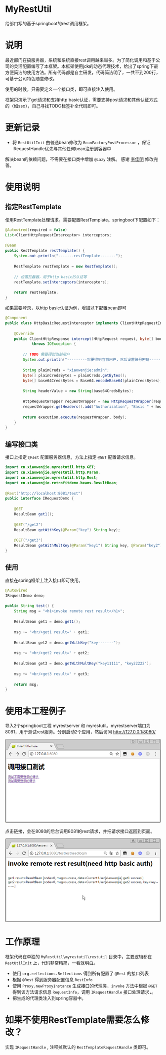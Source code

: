 # MyRestUtil
给部门写的基于springboot的rest调用框架。

# 说明

最近部门在搞服务器，系统和系统直接rest调用越来越多。为了简化调用和基于公司的灵活配置编写了本框架。本框架使用jdk的动态代理技术，给出了spring下最方便简洁的使用方法。所有代码都是自主研发，代码简洁明了，一共不到200行，可基于公司特色随意修改。

使用的时候，只需要定义一个接口类，即可直接注入使用。

框架只演示了get请求和支持http basic认证，需要支持post请求和其他认证方式的（如sso），自己寻找TODO标签补全代码即可。

# 更新记录
* 将 `RestUtilInit` 由普通bean修改为 `BeanFactoryPostProcessor` ，保证IRequestHandle优先与其他任何bean注册到容器中

解决bean的依赖问题，不需要在接口类中增加 `@Lazy` 注解。 感谢 [李佳明](https://github.com/pkpk1234) 修改完善。

# 使用说明

## 指定RestTemplate

使用RestTemplate处理请求。需要配置RestTemplate。springboot下配置如下：

```Java
@Autowired(required = false)
List<ClientHttpRequestInterceptor> interceptors;

@Bean
public RestTemplate restTemplate() {
	System.out.println("-------restTemplate-------");

	RestTemplate restTemplate = new RestTemplate();

	// 设置拦截器，用于http basic的认证等
	restTemplate.setInterceptors(interceptors);

	return restTemplate;
}
```

如果需要登录，以http basic认证为例，增加以下配置bean即可

```Java
@Component
public class HttpBasicRequestInterceptor implements ClientHttpRequestInterceptor {

	@Override
	public ClientHttpResponse intercept(HttpRequest request, byte[] body, ClientHttpRequestExecution execution)
			throws IOException {

		// TODO 需要得到当前用户
		System.out.println("---------需要得到当前用户，然后设置账号密码-----------");

		String plainCreds = "xiaowenjie:admin";
		byte[] plainCredsBytes = plainCreds.getBytes();
		byte[] base64CredsBytes = Base64.encodeBase64(plainCredsBytes);

		String headerValue = new String(base64CredsBytes);

		HttpRequestWrapper requestWrapper = new HttpRequestWrapper(request);
		requestWrapper.getHeaders().add("Authorization", "Basic " + headerValue);

		return execution.execute(requestWrapper, body);
	}
}
```

## 编写接口类

接口上指定 `@Rest` 配置服务器信息，方法上指定 `@GET` 配置请求信息。

```Java
import cn.xiaowenjie.myrestutil.http.GET;
import cn.xiaowenjie.myrestutil.http.Param;
import cn.xiaowenjie.myrestutil.http.Rest;
import cn.xiaowenjie.retrofitdemo.beans.ResultBean;

@Rest("http://localhost:8081/test")
public interface IRequestDemo {

	@GET
	ResultBean get1();

	@GET("/get2")
	ResultBean getWithKey(@Param("key") String key);

	@GET("/get3")
	ResultBean getWithMultKey(@Param("key1") String key, @Param("key2") String key2);
}
```


## 使用

直接在spring框架上注入接口即可使用。

```Java
@Autowired
IRequestDemo demo;

public String test() {
	String msg = "<h1>invoke remote rest result</h1>";

	ResultBean get1 = demo.get1();

	msg += "<br/>get1 result=" + get1;

	ResultBean get2 = demo.getWithKey("key-------");

	msg += "<br/>get2 result=" + get2;

	ResultBean get3 = demo.getWithMultKey("key11111", "key22222");

	msg += "<br/>get3 result=" + get3;

	return msg;
}
```

# 使用本工程例子

导入2个springboot工程 myrestserver 和 myrestutil。myrestserver端口为8081，用于测试rest服务。分别启动2个应用，然后访问 http://127.0.0.1:8080/ 

![](/pictures/1.png) 

点击链接，会在8080的后台调用8081的rest请求，并把请求接口返回到页面。

![](/pictures/2.png) 

# 工作原理

框架代码在单独的 `MyRestUtil\myrestutil\restutil` 目录中，主要逻辑都在 `RestUtilInit` 上，代码非常精简，一看就明白。

* 使用 `org.reflections.Reflections` 得到所有配置了 `@Rest` 的接口列表
* 根据 `@Rest` 得到服务器配置信息 `RestInfo`
* 使用 `Proxy.newProxyInstance` 生成接口的代理类，`invoke` 方法中根据 `@GET` 得到该方法请求信息 `RequestInfo`，调用 `IRequestHandle` 接口处理请求，。
* 把生成的代理类注入到spring容器中。

# 如果不使用RestTemplate需要怎么修改？

实现 `IRequestHandle` , 注释掉默认的 `RestTemplateRequestHandle` 类即可。
